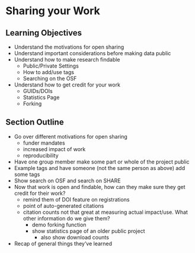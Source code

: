# Sharing your Work


## Learning Objectives
* Understand the motivations for open sharing
* Understand important considerations before making data public
* Understand how to make research findable
	* Public/Private Settings
	* How to add/use tags
	* Searching on the OSF	
* Understand how to get credit for your work
	* GUIDs/DOIs
	* Statistics Page
	* Forking

## Section Outline
* Go over different motivations for open sharing
	* funder mandates
	* increased impact of work
	* reproducibility
* Have one group member make some part or whole of the project public
* Example tags and have someone (not the same person as above) add some tags
* Show search on OSF and search on SHARE
* Now that work is open and findable, how can they make sure they get credit for their work?
	* remind them of DOI feature on registrations
	* point of auto-generated citations
	* citation counts not that great at measuring actual impact/use. What other information do we give them?
		* demo forking function
		* show statistics page of an older public project
			* also show download counts
* Recap of general things they’ve learned
